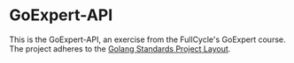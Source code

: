 # GoExpert-API

This is the GoExpert-API, an exercise from the FullCycle's GoExpert course. The project adheres to the [Golang Standards Project Layout](https://github.com/golang-standards/project-layout).